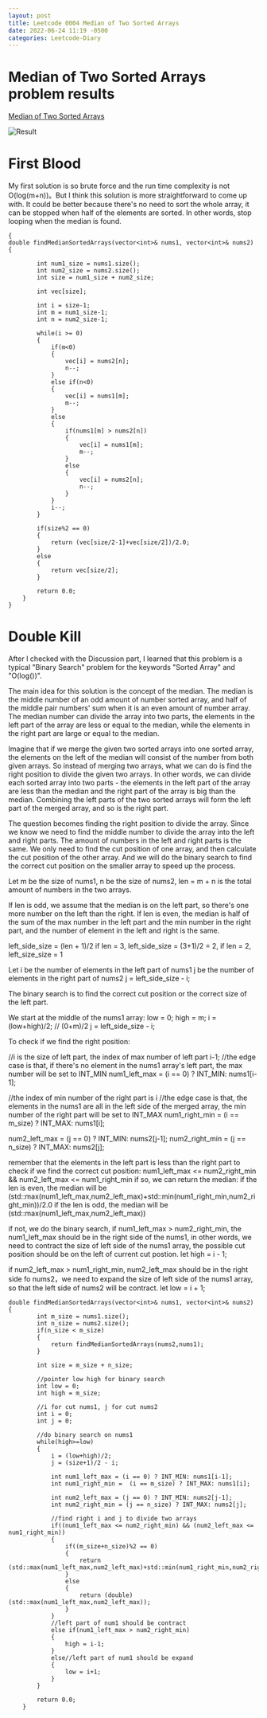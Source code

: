 ```yaml
---
layout: post
title: Leetcode 0004 Median of Two Sorted Arrays
date: 2022-06-24 11:19 -0500
categories: Leetcode-Diary
---
```

# Median of Two Sorted Arrays problem results

[Median of Two Sorted Arrays](https://leetcode.com/problems/median-of-two-sorted-arrays/)

![Result](/assets/images/median_of_two_sorted_array.png)

# First Blood
My first solution is so brute force and the run time complexity is not O(log(m+n))。But I think this solution is more straightforward to come up with. It could be better because there's no need to sort the whole array, it can be stopped when half of the elements are sorted.
In other words, stop looping when the median is found.

```
{
double findMedianSortedArrays(vector<int>& nums1, vector<int>& nums2) {
       
        int num1_size = nums1.size();
        int num2_size = nums2.size();
        int size = num1_size + num2_size;
       
        int vec[size];

        int i = size-1;
        int m = num1_size-1;
        int n = num2_size-1;

        while(i >= 0)
        {
            if(m<0)
            {
                vec[i] = nums2[n];
                n--;
            }
            else if(n<0)
            {
                vec[i] = nums1[m];
                m--;
            }
            else
            {
                if(nums1[m] > nums2[n])
                {
                    vec[i] = nums1[m];
                    m--;
                }
                else
                {
                    vec[i] = nums2[n];
                    n--;
                }
            }
            i--;
        }

        if(size%2 == 0)
        {
            return (vec[size/2-1]+vec[size/2])/2.0;
        }
        else
        {
            return vec[size/2];
        }

        return 0.0;
    }
}
```

# Double Kill
After I checked with the Discussion part, I learned that this problem is a typical "Binary Search" problem for the keywords "Sorted Array" and "O(log())". 

The main idea for this solution is the concept of the median. The median is the middle number of an odd amount of number sorted array, and half of the middle pair numbers' sum when it is an even amount of number array. The median number can divide the array into two parts, the elements in the left part of the array are less or equal to the median, while the elements in the right part are large or equal to the median. 

Imagine that if we merge the given two sorted arrays into one sorted array, the elements on the left of the median will consist of the number from both given arrays. So instead of merging two arrays, what we can do is find the right position to divide the given two arrays. In other words, we can divide each sorted array into two parts - the elements in the left part of the array are less than the median and the right part of the array is big than the median. Combining the left parts of the two sorted arrays will form the left part of the merged array, and so is the right part.

The question becomes finding the right position to divide the array. 
Since we know we need to find the middle number to divide the array into the left and right parts. The amount of numbers in the left and right parts is the same. We only need to find the cut position of one array, and then calculate the cut position of the other array. And we will do the binary search to find the correct cut position on the smaller array to speed up the process.

Let m be the size of nums1, n be the size of nums2,
len = m + n is the total amount of numbers in the two arrays.

If len is odd, we assume that the median is on the left part, so there's one more number on the left than the right.
If len is even, the median is half of the sum of the max number in the left part and the min number in the right part, and the number of element in the left and right is the same.

left_side_size = (len + 1)/2
if len = 3, left_side_size = (3+1)/2 = 2, if len = 2, left_size_size = 1

Let i be the number of elements in the left part of nums1
j be the number of elements in the right part of nums2
j = left_side_size - i;

The binary search is to find the correct cut position or the correct size of the left part.

We start at the middle of the nums1 array:
low = 0;
high = m;
i = (low+high)/2; // (0+m)/2
j = left_side_size - i;


To check if we find the right position:

//i is the size of left part, the index of max number of left part i-1;
//the edge case is that, if there's no element in the nums1 array's left part, the max number will be set to INT_MIN
num1_left_max = (i == 0) ? INT_MIN: nums1[i-1];

//the index of min number of the right part is i
//the edge case is that, the elements in the nums1 are all in the left side of the merged array, the min number of the right part will be set to INT_MAX
num1_right_min =  (i == m_size) ? INT_MAX: nums1[i];

num2_left_max = (j == 0) ? INT_MIN: nums2[j-1];
num2_right_min = (j == n_size) ? INT_MAX: nums2[j];


remember that the elements in the left part is less than the right part
to check if we find the correct cut position:
num1_left_max <= num2_right_min && num2_left_max <= num1_right_min
if so, we can return the median:
if the len is even, the median will be (std::max(num1_left_max,num2_left_max)+std::min(num1_right_min,num2_right_min))/2.0
if the len is odd, the median will be (std::max(num1_left_max,num2_left_max))

if not, we do the binary search, 
if num1_left_max > num2_right_min, the num1_left_max should be in the right side of the nums1, in other words, we need to contract the size of left side of the nums1 array, the possible cut position should be on the left of current cut postion.
let high = i - 1;

if num2_left_max > num1_right_min, num2_left_max should be in the right side fo nums2，we need to expand the size of left side of the nums1 array, so that the left side of nums2 will be contract.
let low = i + 1;




```
double findMedianSortedArrays(vector<int>& nums1, vector<int>& nums2) {
        int m_size = nums1.size();
        int n_size = nums2.size();
        if(n_size < m_size)
        {
            return findMedianSortedArrays(nums2,nums1);
        }

        int size = m_size + n_size;
        
        //pointer low high for binary search
        int low = 0;
        int high = m_size;

        //i for cut nums1, j for cut nums2
        int i = 0;
        int j = 0;

        //do binary search on nums1
        while(high>=low)
        {
            i = (low+high)/2;
            j = (size+1)/2 - i;

            int num1_left_max = (i == 0) ? INT_MIN: nums1[i-1];
            int num1_right_min =  (i == m_size) ? INT_MAX: nums1[i];

            int num2_left_max = (j == 0) ? INT_MIN: nums2[j-1];
            int num2_right_min = (j == n_size) ? INT_MAX: nums2[j];

            //find right i and j to divide two arrays
            if((num1_left_max <= num2_right_min) && (num2_left_max <= num1_right_min))
            {
                if((m_size+n_size)%2 == 0)
                {
                    return (std::max(num1_left_max,num2_left_max)+std::min(num1_right_min,num2_right_min))/2.0;
                }
                else
                {
                    return (double)(std::max(num1_left_max,num2_left_max));
                }
            }
            //left part of num1 should be contract
            else if(num1_left_max > num2_right_min)
            {
                high = i-1;
            }
            else//left part of num1 should be expand
            {
                low = i+1;
            }
        }

        return 0.0;
    }
```




